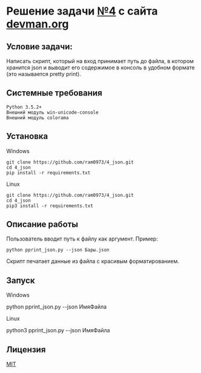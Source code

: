 # Решение задачи [№4](https://devman.org/challenges/4/) с сайта [devman.org](https://devman.org)

## Условие задачи:

Написать скрипт, который на вход принимает путь до файла, в котором 
хранится json и выводит его содержимое в консоль в удобном формате 
(это называется pretty print).

## Системные требования

```
Python 3.5.2+
Внешний модуль win-unicode-console
Внешний модуль colorama
```

## Установка

Windows

```    
git clone https://github.com/ram0973/4_json.git
cd 4_json
pip install -r requirements.txt
```

Linux
```    
git clone https://github.com/ram0973/4_json.git
cd 4_json
pip3 install -r requirements.txt
```
    
## Описание работы
Пользователь вводит путь к файлу как аргумент.
Пример: 
```
python pprint_json.py --json Бары.json
```
Скрипт печатает данные из файла с красивым форматированием. 
    
## Запуск

Windows

python pprint_json.py --json ИмяФайла
 
Linux
 
python3 pprint_json.py --json ИмяФайла

## Лицензия

[MIT](http://opensource.org/licenses/MIT)